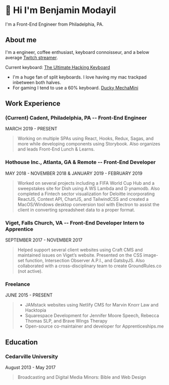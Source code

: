 # 👋 Hi I'm Benjamin Modayil

I'm a Front-End Engineer from Philadelphia, PA.

## About me

I'm a engineer, coffee enthusiast, keyboard connoisseur, and a below average [Twitch streamer](https://www.twitch.tv/24props).

Current keyboard: [The Ultimate Hacking Keyboard](https://ultimatehackingkeyboard.com)

- I'm a huge fan of split keyboards. I love having my mac trackpad inbetween both halves.
- For gaming I tend to use a 60% keyboard. [Ducky MechaMini](https://www.duckychannel.com.tw/en/Ducky-Mecha-Mini)

## Work Experience

### (Current) Cadent, Philadelphia, PA -- Front-End Engineer

MARCH 2019 - PRESENT

> Working on multiple SPAs using R​eact,​​ Hooks,​​ Redux​,​ Sagas,​ and more while developing components using ​Storybook.​ Also organizes and leads Front-End Lunch & Learns.

### Hothouse Inc., Atlanta, GA & Remote -- Front-End Developer

MAY 2018 - NOVEMBER 2018 & JANUARY 2019 - FEBRUARY 2019

> Worked on several projects including a FIFA World Cup Hub and a sweepstakes site for Dish using A​ WS Lambda ​and D​ ynamodb.​ Also completed a Fintech sector visualization for Deloitte incorporating ReactJS​,​ Context API​,​ ChartJS​, and T​ailwindCSS​ and created a MacOS/Windows desktop conversion tool with Electron ​to assist the client in converting spreadsheet data to a proper format.

### Viget, F​alls Church, VA --​ Front-End Developer Intern to Apprentice

SEPTEMBER 2017 - NOVEMBER 2017

> Helped support several client websites using ​Craft CMS​ and maintained issues on Viget’s website. Presented on the CSS image-set function, Intersection Observer A.P.I., and G​atsbyJS.​ Also collaborated with a cross-disciplinary team to create GroundRules.co (not active).

### Freelance

JUNE 2015 - PRESENT

> - JAMstack​ websites using ​Netlify CMS​ for Marvin Knorr Law and Hacktopia
> - Squarespace Development for ​Jennifer Moore Speech,​ ​Rebecca Thomas SLP​, and B​rave Wings Therapy
> - Open-source co-maintainer and developer for A​pprenticeships.me

## Education

### Cedarville University​

August 2013 - May 2017

> ​Broadcasting and Digital Media
> Minors:​ Bible and Web Design

